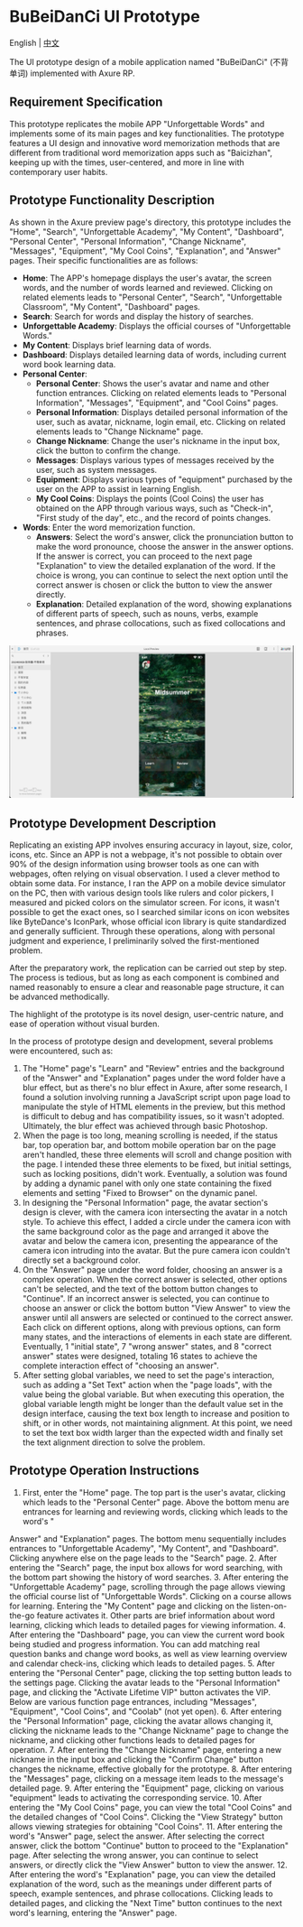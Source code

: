 # BuBeiDanCi UI Prototype
English | [中文](./README.zh-CN.md)

The UI prototype design of a mobile application named "BuBeiDanCi" (不背单词) implemented with Axure RP.

## Requirement Specification
This prototype replicates the mobile APP "Unforgettable Words" and implements some of its main pages and key functionalities. The prototype features a UI design and innovative word memorization methods that are different from traditional word memorization apps such as "Baicizhan", keeping up with the times, user-centered, and more in line with contemporary user habits.

## Prototype Functionality Description
As shown in the Axure preview page's directory, this prototype includes the "Home", "Search", "Unforgettable Academy", "My Content", "Dashboard", "Personal Center", "Personal Information", "Change Nickname", "Messages", "Equipment", "My Cool Coins", "Explanation", and "Answer" pages. Their specific functionalities are as follows:
- **Home**: The APP's homepage displays the user's avatar, the screen words, and the number of words learned and reviewed. Clicking on related elements leads to "Personal Center", "Search", "Unforgettable Classroom", "My Content", "Dashboard" pages.
- **Search**: Search for words and display the history of searches.
- **Unforgettable Academy**: Displays the official courses of "Unforgettable Words."
- **My Content**: Displays brief learning data of words.
- **Dashboard**: Displays detailed learning data of words, including current word book learning data.
- **Personal Center**:
  - **Personal Center**: Shows the user's avatar and name and other function entrances. Clicking on related elements leads to "Personal Information", "Messages", "Equipment", and "Cool Coins" pages.
  - **Personal Information**: Displays detailed personal information of the user, such as avatar, nickname, login email, etc. Clicking on related elements leads to "Change Nickname" page.
  - **Change Nickname**: Change the user's nickname in the input box, click the button to confirm the change.
  - **Messages**: Displays various types of messages received by the user, such as system messages.
  - **Equipment**: Displays various types of "equipment" purchased by the user on the APP to assist in learning English.
  - **My Cool Coins**: Displays the points (Cool Coins) the user has obtained on the APP through various ways, such as "Check-in", "First study of the day", etc., and the record of points changes.
- **Words**: Enter the word memorization function.
  - **Answers**: Select the word's answer, click the pronunciation button to make the word pronounce, choose the answer in the answer options. If the answer is correct, you can proceed to the next page "Explanation" to view the detailed explanation of the word. If the choice is wrong, you can continue to select the next option until the correct answer is chosen or click the button to view the answer directly.
  - **Explanation**: Detailed explanation of the word, showing explanations of different parts of speech, such as nouns, verbs, example sentences, and phrase collocations, such as fixed collocations and phrases.

![Preview Page](./assets/preview.png)

## Prototype Development Description
Replicating an existing APP involves ensuring accuracy in layout, size, color, icons, etc. Since an APP is not a webpage, it's not possible to obtain over 90% of the design information using browser tools as one can with webpages, often relying on visual observation. I used a clever method to obtain some data. For instance, I ran the APP on a mobile device simulator on the PC, then with various design tools like rulers and color pickers, I measured and picked colors on the simulator screen. For icons, it wasn't possible to get the exact ones, so I searched similar icons on icon websites like ByteDance's IconPark, whose official icon library is quite standardized and generally sufficient. Through these operations, along with personal judgment and experience, I preliminarily solved the first-mentioned problem.

After the preparatory work, the replication can be carried out step by step. The process is tedious, but as long as each component is combined and named reasonably to ensure a clear and reasonable page structure, it can be advanced methodically.

The highlight of the prototype is its novel design, user-centric nature, and ease of operation without visual burden.

In the process of prototype design and development, several problems were encountered, such as:
1. The "Home" page's "Learn" and "Review" entries and the background of the "Answer" and "Explanation" pages under the word folder have a blur effect, but as there's no blur effect in Axure, after some research, I found a solution involving running a JavaScript script upon page load to manipulate the style of HTML elements in the preview, but this method is difficult to debug and has compatibility issues, so it wasn't adopted. Ultimately, the blur effect was achieved through basic Photoshop.
2. When the page is too long, meaning scrolling is needed, if the status bar, top operation bar, and bottom mobile operation bar on the page aren't handled, these three elements will scroll and change position with the page. I intended these three elements to be fixed, but initial settings, such as locking positions, didn't work. Eventually, a solution was found by adding a dynamic panel with only one state containing the fixed elements and setting "Fixed to Browser" on the dynamic panel.
3. In designing the "Personal Information" page, the avatar section's design is clever, with the camera icon intersecting the avatar in a notch style. To achieve this effect, I added a circle under the camera icon with the same background color as the page and arranged it above the avatar and below the camera icon, presenting the appearance of the camera icon intruding into the avatar. But the pure camera icon couldn't directly set a background color.
4. On the "Answer" page under the word folder, choosing an answer is a complex operation. When the correct answer is selected, other options can't be selected, and the text of the bottom button changes to "Continue". If an incorrect answer is selected, you can continue to choose an answer or click the bottom button "View Answer" to view the answer until all answers are selected or continued to the correct answer. Each click on different options, along with previous options, can form many states, and the interactions of elements in each state are different. Eventually, 1 "initial state", 7 "wrong answer" states, and 8 "correct answer" states were designed, totaling 16 states to achieve the complete interaction effect of "choosing an answer".
5. After setting global variables, we need to set the page's interaction, such as adding a "Set Text" action when the "page loads", with the value being the global variable. But when executing this operation, the global variable length might be longer than the default value set in the design interface, causing the text box length to increase and position to shift, or in other words, not maintaining alignment. At this point, we need to set the text box width larger than the expected width and finally set the text alignment direction to solve the problem.

## Prototype Operation Instructions
1. First, enter the "Home" page. The top part is the user's avatar, clicking which leads to the "Personal Center" page. Above the bottom menu are entrances for learning and reviewing words, clicking which leads to the word's "

Answer" and "Explanation" pages. The bottom menu sequentially includes entrances to "Unforgettable Academy", "My Content", and "Dashboard". Clicking anywhere else on the page leads to the "Search" page.
2. After entering the "Search" page, the input box allows for word searching, with the bottom part showing the history of word searches.
3. After entering the "Unforgettable Academy" page, scrolling through the page allows viewing the official course list of "Unforgettable Words". Clicking on a course allows for learning. Entering the "My Content" page and clicking on the listen-on-the-go feature activates it. Other parts are brief information about word learning, clicking which leads to detailed pages for viewing information.
4. After entering the "Dashboard" page, you can view the current word book being studied and progress information. You can add matching real question banks and change word books, as well as view learning overview and calendar check-ins, clicking which leads to detailed pages.
5. After entering the "Personal Center" page, clicking the top setting button leads to the settings page. Clicking the avatar leads to the "Personal Information" page, and clicking the "Activate Lifetime VIP" button activates the VIP. Below are various function page entrances, including "Messages", "Equipment", "Cool Coins", and "Coolab" (not yet open).
6. After entering the "Personal Information" page, clicking the avatar allows changing it, clicking the nickname leads to the "Change Nickname" page to change the nickname, and clicking other functions leads to detailed pages for operation.
7. After entering the "Change Nickname" page, entering a new nickname in the input box and clicking the "Confirm Change" button changes the nickname, effective globally for the prototype.
8. After entering the "Messages" page, clicking on a message item leads to the message's detailed page.
9. After entering the "Equipment" page, clicking on various "equipment" leads to activating the corresponding service.
10. After entering the "My Cool Coins" page, you can view the total "Cool Coins" and the detailed changes of "Cool Coins". Clicking the "View Strategy" button allows viewing strategies for obtaining "Cool Coins".
11. After entering the word's "Answer" page, select the answer. After selecting the correct answer, click the bottom "Continue" button to proceed to the "Explanation" page. After selecting the wrong answer, you can continue to select answers, or directly click the "View Answer" button to view the answer.
12. After entering the word's "Explanation" page, you can view the detailed explanation of the word, such as the meanings under different parts of speech, example sentences, and phrase collocations. Clicking leads to detailed pages, and clicking the "Next Time" button continues to the next word's learning, entering the "Answer" page.